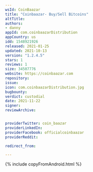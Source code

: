 ```yaml
---
wsId: CoinBaazar
title: "Coinbaazar- Buy/Sell Bitcoins"
altTitle: 
authors:
- danny
appId: com.coinbaazarDistribution
appCountry: us
idd: 1548921926
released: 2021-01-25
updated: 2021-10-13
version: "1.2.4.5"
stars: 1
reviews: 1
size: 34507776
website: https://coinbaazar.com
repository: 
issue: 
icon: com.coinbaazarDistribution.jpg
bugbounty: 
verdict: custodial
date: 2021-11-22
signer: 
reviewArchive:


providerTwitter: coin_baazar
providerLinkedIn: 
providerFacebook: officialcoinbaazar
providerReddit: 

redirect_from:

---
```


{% include copyFromAndroid.html %}
